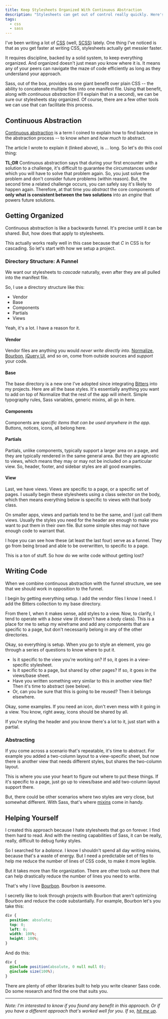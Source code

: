 ```yaml
---
title: Keep Stylesheets Organized With Continuous Abstraction
description: "Stylesheets can get out of control really quickly. Here's the approach I use to stay organized."
tags:
  - css
  - sass
---
```


I've been writing a lot of [CSS](/wtf-is-css) (well, [SCSS](http://sass-lang.com/)) lately. One thing I've noticed is that as you get faster at writing CSS, stylesheets actually get messier faster.

It requires discipline, backed by a solid system, to keep everything organized. And organized doesn't just mean _you_ know where it is. It means any of your peers can navigate the maze of code efficiently as long as they understand your approach.

Sass, out of the box, provides us one giant benefit over plain CSS -- the ability to concatenate multiple files into one manifest file. Using that benefit, along with _continuous abstraction_ (I'll explain that in a second), we can be sure our stylesheets stay organized. Of course, there are a few other tools we can use that can facilitate this process.

## Continuous Abstraction

[Continuous abstraction](http://thepolymathlab.com/introducing-continuous-abstraction) is a term I coined to explain how to find balance in the abstraction process -- to know _when_ and _how much to_ abstract.

The article I wrote to explain it (linked above), is ... long. So let's do this cool thing:

**TL;DR** Continuous abstraction says that during your first encounter with a solution to a challenge, it's difficult to guarantee the circumstances under which you will have to solve that problem again. So, you just solve the problem and don't consider future problems (within reason). But, the second time a related challenge occurs, you can safely say it's likely to happen again. Therefore, at that time you _abstract_ the core components of **only what is consistent between the two solutions** into an _engine_ that powers future solutions.

## Getting Organized

Continuous abstraction is like a backwards funnel. It's precise until it can be shared. But, how does that apply to stylesheets.

This actually works really well in this case because that _C_ in CSS is for cascading. So let's start with how we setup a project.

### Directory Structure: A Funnel

We want our stylesheets to _cascade_ naturally, even after they are all pulled into the manifest file.

So, I use a directory structure like this:

- Vendor
- Base
- Components
- Partials
- Views

Yeah, it's a lot. I have a reason for it.

#### Vendor

Vendor files are anything you would _never write directly into_. [Normalize](https://necolas.github.io/normalize.css/), [Bourbon](http://bourbon.io/), [jQuery UI](http://jqueryui.com/themeroller/), and so on, come from outside sources and _support_ your code.

#### Base

The base directory is a new one I've adopted since integrating [Bitters](bitters.bourbon.io) into my projects. Here are all the base styles. It's essentially anything you want to add on top of Normalize that the rest of the app will inherit. Simple typography rules, Sass variables, generic mixins, all go in here.

#### Components

Components are _specific items that can be used anywhere in the app_. Buttons, notices, icons, all belong here.

#### Partials

Partials, unlike components, typically support a larger area on a page, and they are typically rendered in the same general area. But they are agnostic to views, which means they may or may not be included on a particular view. So, header, footer, and sidebar styles are all good examples.

#### View

Last, we have views. Views are specific to a page, or a specific set of pages. I usually begin these stylesheets using a class selector on the body, which then means everything below is specific to views with that body class.

On smaller apps, views and partials tend to be the same, and I just call them views. Usually the styles you need for the header are enough to make you want to put them in their own file. But some simple sites may not have enough code to warrant that.

I hope you can see how these (at least the last four) serve as a funnel. They go from being broad and able to be overwritten, to specific to a page.

This is a ton of stuff. So how do we write code without getting lost?

## Writing Code

When we combine continuous abstraction with the funnel structure, we see that we should work in opposition to the funnel.

I begin by getting everything setup. I add the vendor files I know I need. I add the Bitters collection to my base directory.

From there I, when it makes sense, add styles to a view. Now, to clarify, I tend to operate with a _base_ view (it doesn't have a body class). This is a place for me to setup my wireframe and add any components that are specific to a page, but don't necessarily belong in any of the other directories.

Okay, so everything is setup. When you go to style an element, you go through a series of questions to know where to put it.

- Is it specific to the view you're working on? If so, it goes in a view-specific stylesheet.
- Is it specific to a page, but shared by other pages? If so, it goes in the views/base sheet.
- Have you written something very similar to this in another view file? Then it's time to abstract (see below).
- Or, can you be sure that this is going to be reused? Then it belongs elsewhere.

Okay, some examples. If you need an icon, don't even mess with it going in a view. You know, right away, icons should be shared by all.

If you're styling the header and you know there's a lot to it, just start with a partial.

### Abstracting

If you come across a scenario that's repeatable, it's time to abstract. For example you added a two-column layout to a view-specific sheet, but now there is another view that needs different styles, but shares the two-column layout.

This is where you use your heart to figure out where to put these things. If it's specific to a page, just go up to views/base and add two-column layout support there.

But, there could be other scenarios where two styles are very close, but somewhat different. With Sass, that's where [mixins](http://sass-lang.com/guide#topic-6) come in handy.

## Helping Yourself

I created this approach because I hate stylesheets that go on forever. I find them hard to read. And with the nesting capabilities of Sass, it can be really, really, difficult to debug funky styles.

So I searched for a _balance_. I know I shouldn't spend all day writing mixins, because that's a waste of energy. But I need a predictable set of files to help me reduce the number of lines of CSS code, to make it more legible.

But it takes more than file organization. There are other tools out there that can help drastically reduce the number of lines you need to write.

That's why I love [Bourbon](http://bourbon.io/). Bourbon is awesome.

I secretly like to look through projects with Bourbon that aren't optimizing Bourbon and reduce the code substantially. For example, Bourbon let's you take this:

```scss
div {
  position: absolute;
  top: 0;
  left: 0;
  width: 100%;
  height: 100%;
}
```

And do this:

```scss
div {
  @include position(absolute, 0 null null 0);
  @include size(100%);
}
```

There are plenty of other libraries built to help you write cleaner Sass code. Do some research and find the one that suits you.

---

_Note: I'm interested to know if you found any benefit in this approach. Or if you have a different approach that's worked well for you. If so, [hit me up](https://twitter.com/seancdavis29)_.
